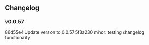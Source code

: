 ## Changelog

### v0.0.57

86d55e4 Update version to 0.0.57
5f3a230 minor: testing changelog functionality
